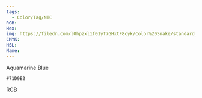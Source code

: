 ```yaml
---
tags:
  - Color/Tag/NTC
RGB:
Hex:
img: https://filedn.com/l0hpzxl1f01yT7GHxtF8cyk/Color%20Snake/standard_csv_to_svg/71D9E2.svg
CMYK:
HSL:
Name:
---
```

Aquamarine Blue
```palette
#71D9E2
```
RGB
